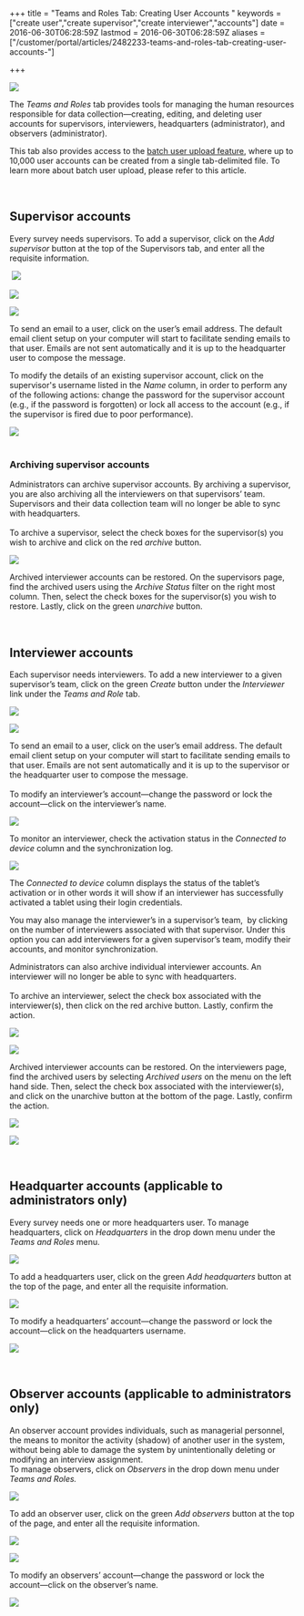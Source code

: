 +++
title = "Teams and Roles Tab: Creating User Accounts "
keywords = ["create user","create supervisor","create interviewer","accounts"]
date = 2016-06-30T06:28:59Z
lastmod = 2016-06-30T06:28:59Z
aliases = ["/customer/portal/articles/2482233-teams-and-roles-tab-creating-user-accounts-"]

+++

  
![](images/744280.png)  
  
  
The *Teams and Roles* tab provides tools for managing the human
resources responsible for data collection—creating, editing, and
deleting user accounts for supervisors, interviewers, headquarters
(administrator), and observers (administrator).  
  
This tab also provides access to the [batch user upload
feature](/headquarters/batch-user-upload), where up to 10,000 user
accounts can be created from a single tab-delimited file. To learn more
about batch user upload, please refer to this article.  
  
 

Supervisor accounts
-------------------

  
Every survey needs supervisors. To add a supervisor, click on the *Add
supervisor* button at the top of the Supervisors tab, and enter all the
requisite information.  
  
 ![](images/773816.png)  
  
  
![](images/773819.png)  
  
  
![](images/773820.png)  
  
To send an email to a user, click on the user’s email address. The
default email client setup on your computer will start to facilitate
sending emails to that user. Emails are not sent automatically and it is
up to the headquarter user to compose the message.  
  
To modify the details of an existing supervisor account, click on the
supervisor's username listed in the *Name* column, in order to perform
any of the following actions: change the password for the supervisor
account (e.g., if the password is forgotten) or lock all access to the
account (e.g., if the supervisor is fired due to poor performance).  
  
![](images/773825.png)  
 

### Archiving supervisor accounts

  
Administrators can archive supervisor accounts. By archiving a
supervisor, you are also archiving all the interviewers on that
supervisors’ team. Supervisors and their data collection team will no
longer be able to sync with headquarters.  
   
To archive a supervisor, select the check boxes for the supervisor(s)
you wish to archive and click on the red *archive* button.  
  
![](images/773833.png)  
  
Archived interviewer accounts can be restored. On the supervisors page,
find the archived users using the *Archive Status* filter on the right
most column. Then, select the check boxes for the supervisor(s) you wish
to restore. Lastly, click on the green *unarchive* button.   
  
  
 

Interviewer accounts
--------------------

Each supervisor needs interviewers. To add a new interviewer to a given
supervisor’s team, click on the green *Create* button under the
*Interviewer* link under the *Teams and Role* tab.  
  
![](images/744260.png)  
  
  
![](images/744261.png)  
  
  
To send an email to a user, click on the user’s email address. The
default email client setup on your computer will start to facilitate
sending emails to that user. Emails are not sent automatically and it is
up to the supervisor or the headquarter user to compose the message.  
   
To modify an interviewer’s account—change the password or lock the
account—click on the interviewer’s name.  
  
  
![](images/653435.png)  
  
To monitor an interviewer, check the activation status in the *Connected
to device* column and the synchronization log.  
  
![](images/744262.png)  
  
The *Connected to device* column displays the status of the tablet’s
activation or in other words it will show if an interviewer has
successfully activated a tablet using their login credentials.  
  
You may also manage the interviewer’s in a supervisor’s team,  by
clicking on the number of interviewers associated with that supervisor.
Under this option you can add interviewers for a given supervisor’s
team, modify their accounts, and monitor synchronization.  
  
  
Administrators can also archive individual interviewer accounts. An
interviewer will no longer be able to sync with headquarters.  
   
To archive an interviewer, select the check box associated with the
interviewer(s), then click on the red archive button. Lastly, confirm
the action.  
  
![](images/744269.png)  
  
![](images/744275.png)  
  
Archived interviewer accounts can be restored. On the interviewers page,
find the archived users by selecting *Archived users* on the menu on the
left hand side. Then, select the check box associated with the
interviewer(s), and click on the unarchive button at the bottom of the
page. Lastly, confirm the action.   
  
![](images/744276.png)  
  
![](images/744277.png)  
  
  
 

<span id="hqaccounts"></span>Headquarter accounts (applicable to administrators only) 
--------------------------------------------------------------------------------------

  
Every survey needs one or more headquarters user. To manage
headquarters, click on *Headquarters* in the drop down menu under the
*Teams and Roles* menu.  
  
![](images/744237.png)  
  
To add a headquarters user, click on the green *Add headquarters* button
at the top of the page, and enter all the requisite information.  
  
![](images/744240.png)  
  
  
To modify a headquarters’ account—change the password or lock the
account—click on the headquarters username.  
  
![](images/744241.png)  
  
  
 

<span id="observer"></span>Observer accounts (applicable to administrators only)
--------------------------------------------------------------------------------

  
An observer account provides individuals, such as managerial personnel,
the means to monitor the activity (shadow) of another user in the
system, without being able to damage the system by unintentionally
deleting or modifying an interview assignment.  
To manage observers, click on *Observers* in the drop down menu under
*Teams and Roles.*  
  
![](images/744246.png)  
  
  
To add an observer user, click on the green *Add observers* button at
the top of the page, and enter all the requisite information.  
  
![](images/744248.png)  
  
  
![](images/744250.png)  
  
  
To modify an observers’ account—change the password or lock the
account—click on the observer’s name.  
  
![](images/744252.png)
